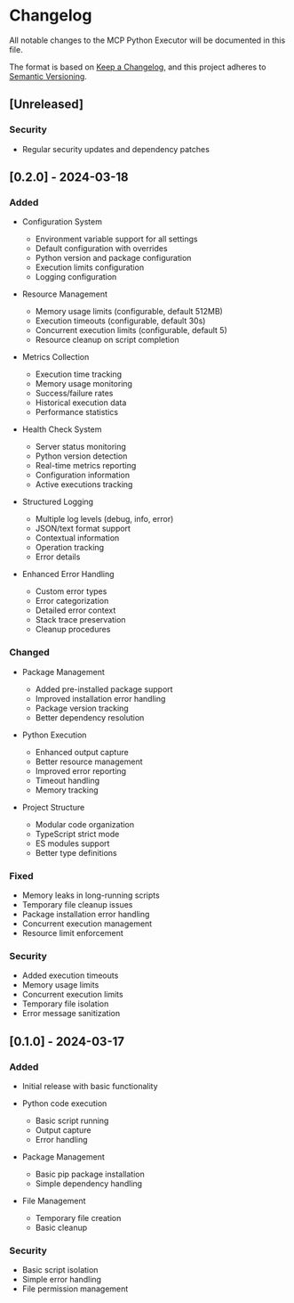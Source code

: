 # Changelog

All notable changes to the MCP Python Executor will be documented in this file.

The format is based on [Keep a Changelog](https://keepachangelog.com/en/1.0.0/),
and this project adheres to [Semantic Versioning](https://semver.org/spec/v2.0.0.html).

## [Unreleased]

### Security

- Regular security updates and dependency patches

## [0.2.0] - 2024-03-18

### Added

- Configuration System
  - Environment variable support for all settings
  - Default configuration with overrides
  - Python version and package configuration
  - Execution limits configuration
  - Logging configuration

- Resource Management
  - Memory usage limits (configurable, default 512MB)
  - Execution timeouts (configurable, default 30s)
  - Concurrent execution limits (configurable, default 5)
  - Resource cleanup on script completion

- Metrics Collection
  - Execution time tracking
  - Memory usage monitoring
  - Success/failure rates
  - Historical execution data
  - Performance statistics

- Health Check System
  - Server status monitoring
  - Python version detection
  - Real-time metrics reporting
  - Configuration information
  - Active executions tracking

- Structured Logging
  - Multiple log levels (debug, info, error)
  - JSON/text format support
  - Contextual information
  - Operation tracking
  - Error details

- Enhanced Error Handling
  - Custom error types
  - Error categorization
  - Detailed error context
  - Stack trace preservation
  - Cleanup procedures

### Changed

- Package Management
  - Added pre-installed package support
  - Improved installation error handling
  - Package version tracking
  - Better dependency resolution

- Python Execution
  - Enhanced output capture
  - Better resource management
  - Improved error reporting
  - Timeout handling
  - Memory tracking

- Project Structure
  - Modular code organization
  - TypeScript strict mode
  - ES modules support
  - Better type definitions

### Fixed

- Memory leaks in long-running scripts
- Temporary file cleanup issues
- Package installation error handling
- Concurrent execution management
- Resource limit enforcement

### Security

- Added execution timeouts
- Memory usage limits
- Concurrent execution limits
- Temporary file isolation
- Error message sanitization

## [0.1.0] - 2024-03-17

### Added

- Initial release with basic functionality
- Python code execution
  - Basic script running
  - Output capture
  - Error handling

- Package Management
  - Basic pip package installation
  - Simple dependency handling

- File Management
  - Temporary file creation
  - Basic cleanup

### Security

- Basic script isolation
- Simple error handling
- File permission management
